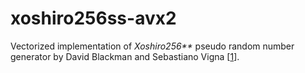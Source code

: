 # xoshiro256ss-avx2

Vectorized implementation of _Xoshiro256**_ pseudo random number generator by David Blackman and Sebastiano Vigna [[1]].


[1]: https://doi.org/10.1145/3460772
